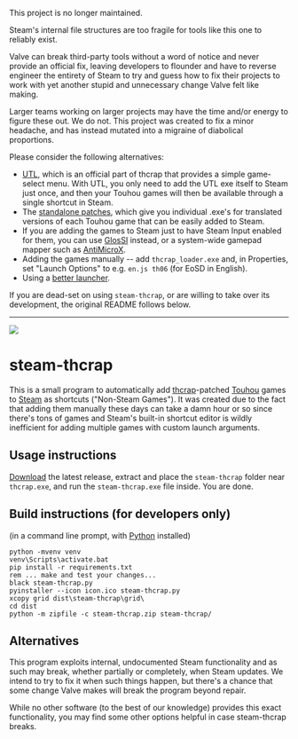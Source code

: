 This project is no longer maintained.

Steam's internal file structures are too fragile for tools like this one to reliably exist.

Valve can break third-party tools without a word of notice and never provide an official fix, leaving developers to flounder and have to reverse engineer the entirety of Steam to try and guess how to fix their projects to work with yet another stupid and unnecessary change Valve felt like making.

Larger teams working on larger projects may have the time and/or energy to figure these out. We do not. This project was created to fix a minor headache, and has instead mutated into a migraine of diabolical proportions.

Please consider the following alternatives:

- [UTL](https://github.com/thpatch/Universal-THCRAP-Launcher), which is an official part of thcrap that provides a simple game-select menu. With UTL, you only need to add the UTL exe itself to Steam just once, and then your Touhou games will then be available through a single shortcut in Steam.
- The [standalone patches](https://www.thpatch.net/wiki/Touhou_Patch_Center:Standalone_Patches), which give you individual .exe's for translated versions of each Touhou game that can be easily added to Steam.
- If you are adding the games to Steam just to have Steam Input enabled for them, you can use [GlosSI](https://github.com/Alia5/GlosSI) instead, or a system-wide gamepad mapper such as [AntiMicroX](https://github.com/AntiMicroX/antimicrox/).
- Adding the games manually -- add `thcrap_loader.exe` and, in Properties, set "Launch Options" to e.g. `en.js th06` (for EoSD in English).
- Using a [better launcher](https://playnite.link/).

If you are dead-set on using `steam-thcrap`, or are willing to take over its development, the original README follows below. 

---

![](https://repository-images.githubusercontent.com/580734620/d3bdc5b8-36ee-4b32-b35c-a6bf8c29074c)

# steam-thcrap
This is a small program to automatically add [thcrap](https://thpatch.net)-patched [Touhou](https://touhou-project.news) games to [Steam](https://s.team) as shortcuts ("Non-Steam Games").
It was created due to the fact that adding them manually these days can take a damn hour or so since there's tons of games and Steam's built-in shortcut editor is wildly inefficient for adding multiple games with custom launch arguments.

## Usage instructions
[Download](../../releases/latest/download/steam-thcrap.zip) the latest release, extract and place the `steam-thcrap` folder near `thcrap.exe`, and run the `steam-thcrap.exe` file inside. You are done.

## Build instructions (for developers only)
(in a command line prompt, with [Python](https://python.org) installed)

```batch
python -mvenv venv
venv\Scripts\activate.bat
pip install -r requirements.txt
rem ... make and test your changes...
black steam-thcrap.py
pyinstaller --icon icon.ico steam-thcrap.py
xcopy grid dist\steam-thcrap\grid\
cd dist
python -m zipfile -c steam-thcrap.zip steam-thcrap/
```

## Alternatives
This program exploits internal, undocumented Steam functionality and as such may break, whether partially or completely, when Steam updates. We intend to try to fix it when such things happen, but there's a chance that some change Valve makes will break the program beyond repair.

While no other software (to the best of our knowledge) provides this exact functionality, you may find some other options helpful in case steam-thcrap breaks.
